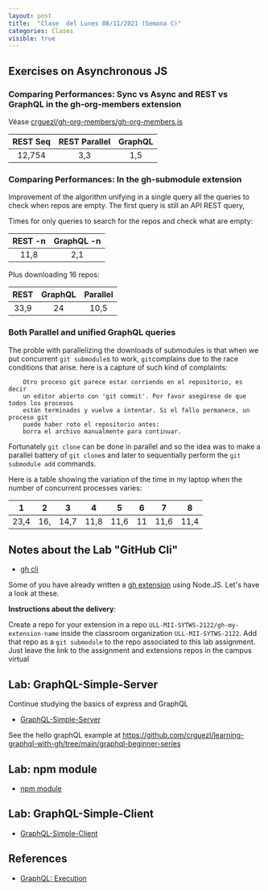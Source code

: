 ```yaml
---
layout: post
title:  "Clase  del Lunes 08/11/2021 (Semana C)"
categories: Clases
visible: true
---
```




## Exercises on Asynchronous JS

### Comparing Performances: Sync vs Async and REST vs GraphQL in the gh-org-members extension

Véase [crguezl/gh-org-members/gh-org-members.js](https://github.com/crguezl/gh-org-members/blob/main/gh-org-members.js)

| REST Seq    | REST Parallel | GraphQL     |
| :---:       |   :----:      |    :---:    |
| 12,754      | 3,3           | 1,5         |



### Comparing Performances: In the gh-submodule extension

Improvement of the algorithm unifying in a single query all the queries to check when repos are empty. The first query is still an API REST query,

Times for only queries to search for the repos and check what are empty:

| REST -n | GraphQL -n |
| :---:   | :---:      |
| 11,8    |  2,1       |

Plus downloading 16 repos:

| REST  | GraphQL | Parallel |
| :---: | :---:   | :---:    |
| 33,9  | 24      |  10,5    |


### Both Parallel and unified GraphQL queries 


The proble with parallelizing the downloads of submodules is that when we put concurrent `git submodule`s to work, `git`complains 
due to the race conditions that arise. here is a capture of such kind of complaints:

```
    Otro proceso git parece estar corriendo en el repositorio, es decir
    un editor abierto con 'git commit'. Por favor asegúrese de que todos los procesos
    están terminados y vuelve a intentar. Si el fallo permanece, un proceso git
    puede haber roto el repositorio antes:
    borra el archivo manualmente para continuar.
```

Fortunately `git clone` can be done in parallel and so the idea was to make a parallel battery of  `git clone`s
and later to sequentially perform the `git submodule add` commands.

Here is a table  showing  the variation of the time in my laptop when the number of concurrent processes varies:

| 1    | 2       |  3   | 4         |   5   |   6     | 7        |  8    |
| :---:| :---:   | :---:|:---:      | :---: | :---:   | :---:    | :---: |
|  23,4|  16,    | 14,7 | 11,8      | 11,6  |  11     | 11,6     |  11,4  |  


## Notes about the Lab "GitHub Cli" 

* [gh cli]({{site.baseurl}}/practicas/06p6-t1-gh-cli.html#extension)

Some of you have already written a [gh extension]({{site.baseurl}}/tema1-introduccion/gh#extension) using Node.JS. Let's have a look at these.

**Instructions about the  delivery**: 

Create a repo for your extension in a repo `ULL-MII-SYTWS-2122/gh-my-extension-name`  inside the classroom organization `ULL-MII-SYTWS-2122`. Add that repo as a `git submodule` to the repo associated to this lab assignment. Just leave the link to the assignment and extensions repos in the campus virtual 

## Lab: GraphQL-Simple-Server

Continue studying the basics of express and GraphQL

* [GraphQL-Simple-Server]({{site.baseurl}}/practicas/graphql-simple-server/#resolvers)

See the hello graphQL example at <https://github.com/crguezl/learning-graphql-with-gh/tree/main/graphql-beginner-series>

## Lab: npm module

* [npm module]({{site.baseurl}}/practicas/npm-module)

## Lab: GraphQL-Simple-Client 

* [GraphQL-Simple-Client]({{site.baseurl}}/practicas/graphql-simple-client/)


## References

* [GraphQL: Execution](https://graphql.org/learn/execution/)